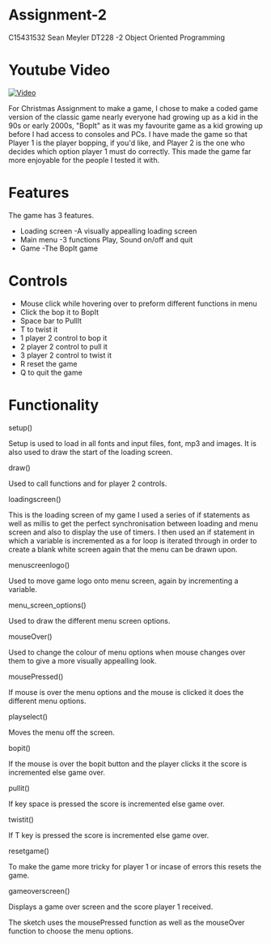 # Assignment-2
C15431532
Sean Meyler
DT228 -2
Object Oriented Programming

# Youtube Video
[![Video](http://img.youtube.com/vi/UGgNme-YYrk/0.jpg)](http://www.youtube.com/watch?v=UGgNme-YYrk&feature=youtu.beE)

For Christmas Assignment to make a game, I chose to make a coded game version of the classic game nearly everyone had growing up as a kid in the 90s or early 2000s, "BopIt" as it was my favourite game as a kid growing up before I had access to consoles and PCs.
I have made the game so that Player 1 is the player bopping, if you'd like, and Player 2 is the one who decides which option player 1 must do correctly. This made the game far more enjoyable for the people I tested it with.

# Features

The game has 3 features.

- Loading screen
  -A visually appealling loading screen
- Main menu
  -3 functions Play, Sound on/off and quit
- Game
  -The BopIt game
  
# Controls

- Mouse click while hovering over to preform different functions in menu
- Click the bop it to BopIt
- Space bar to PullIt
- T to twist it
- 1 player 2 control to bop it
- 2 player 2 control to pull it
- 3 player 2 control to twist it
- R reset the game
- Q to quit the game

# Functionality

setup()

Setup is used to load in all fonts and input files, font, mp3 and images. It is also used to draw the start of the loading screen.

draw()

Used to call functions and for player 2 controls.

loadingscreen()

This is the loading screen of my game I used a series of if statements as well as millis to get the perfect synchronisation between loading and menu screen and also to display the use of timers.
I then used an if statement in which a variable is incremented as a for loop is iterated through in order to create a blank white screen again that the menu can be drawn upon.

menuscreenlogo()

Used to move game logo onto menu screen, again by incrementing a variable.

menu_screen_options()

Used to draw the different menu screen options.

mouseOver()

Used to change the colour of menu options when mouse changes over them to give a more visually appealling look.

mousePressed()

If mouse is over the menu options and the mouse is clicked it does the different menu options.

playselect()

Moves the menu off the screen.

bopit()

If the mouse is over the bopit button and the player clicks it the score is incremented else game over.

pullit()

If key space is pressed the score is incremented else game over.

twistit()

If T key is pressed the score is incremented else game over.

resetgame()

To make the game more tricky for player 1 or incase of errors this resets the game.

gameoverscreen()

Displays a game over screen and the score player 1 received.

The sketch uses the mousePressed function as well as the mouseOver function to choose the menu options.
